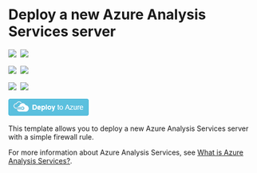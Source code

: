# Deploy a new Azure Analysis Services server

<IMG SRC="https://azurequickstartsservice.blob.core.windows.net/badges/101-analysis-services-create/PublicLastTestDate.svg" />&nbsp;
<IMG SRC="https://azurequickstartsservice.blob.core.windows.net/badges/101-analysis-services-create/PublicDeployment.svg" />&nbsp;

<IMG SRC="https://azurequickstartsservice.blob.core.windows.net/badges/101-analysis-services-create/FairfaxLastTestDate.svg" />&nbsp;
<IMG SRC="https://azurequickstartsservice.blob.core.windows.net/badges/101-analysis-services-create/FairfaxDeployment.svg" />&nbsp;

<IMG SRC="https://azurequickstartsservice.blob.core.windows.net/badges/101-analysis-services-create/BestPracticeResult.svg" />&nbsp;
<IMG SRC="https://azurequickstartsservice.blob.core.windows.net/badges/101-analysis-services-create/CredScanResult.svg" />&nbsp;

<a href="https://portal.azure.com/#create/Microsoft.Template/uri/https%3A%2F%2Fraw.githubusercontent.com%2Fazure%2Fazure-quickstart-templates%2Fmaster%2F101-analysis-services-create%2Fazuredeploy.json" target="_blank">
    <img src="https://raw.githubusercontent.com/Azure/azure-quickstart-templates/master/1-CONTRIBUTION-GUIDE/images/deploytoazure.png"/>
</a>

This template allows you to deploy a new Azure Analysis Services server with a simple firewall rule.

For more information about Azure Analysis Services, see [What is Azure Analysis Services?](https://docs.microsoft.com/en-us/azure/analysis-services/analysis-services-overview).

